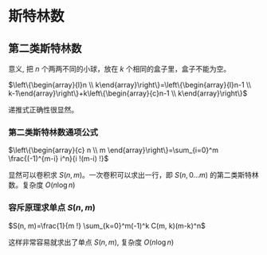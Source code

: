 # 斯特林数 

## 第二类斯特林数

意义, 把 $n$ 个两两不同的小球，放在 $k$ 个相同的盒子里，盒子不能为空。

$\left\{\begin{array}{l}n \\ k\end{array}\right\}=\left\{\begin{array}{l}n-1 \\ k-1\end{array}\right\}+k\left\{\begin{array}{c}n-1 \\ k\end{array}\right\}$

递推式正确性很显然。

### 第二类斯特林数通项公式

$\left\{\begin{array}{c}
n \\
m
\end{array}\right\}=\sum_{i=0}^m \frac{(-1)^{m-i} i^n}{i !(m-i) !}$


显然可以卷积求 $S(n, m)$。一次卷积可以求出一行，即 $S(n, 0...m)$ 的第二类斯特林数。复杂度 $O(n\log n)$

### 容斥原理求单点 $S(n, m)$ 

$S(n, m)=\frac{1}{m !} \sum_{k=0}^m(-1)^k C(m, k)(m-k)^n$

这样非常容易就求出了单点 $S(n, m)$, 复杂度 $O(n \log n)$

